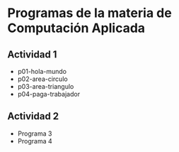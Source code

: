 # Programas de la materia de Computación Aplicada

## Actividad 1
- p01-hola-mundo
- p02-area-circulo
- p03-area-triangulo
- p04-paga-trabajador

## Actividad 2
- Programa 3
- Programa 4
